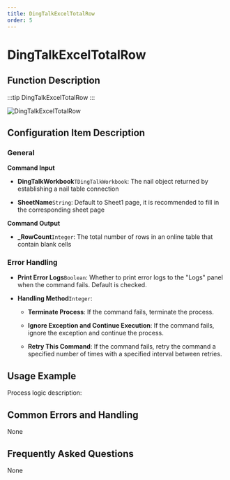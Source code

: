 ```yaml
---
title: DingTalkExcelTotalRow
order: 5
---
```


# DingTalkExcelTotalRow

## Function Description

:::tip 
DingTalkExcelTotalRow
:::

![DingTalkExcelTotalRow](../../../../assets/DingTalkExcelTotalRow_command.png)

## Configuration Item Description

### General

**Command Input**

- **DingTalkWorkbook**`TDingTalkWorkbook`: The nail object returned by establishing a nail table connection

- **SheetName**`String`: Default to Sheet1 page, it is recommended to fill in the corresponding sheet page


**Command Output**

- **_RowCount**`Integer`: The total number of rows in an online table that contain blank cells

### Error Handling

- **Print Error Logs**`Boolean`: Whether to print error logs to the "Logs" panel when the command fails. Default is checked. 

- **Handling Method**`Integer`:

    - **Terminate Process**: If the command fails, terminate the process.

    - **Ignore Exception and Continue Execution**: If the command fails, ignore the exception and continue the process.

    - **Retry This Command**: If the command fails, retry the command a specified number of times with a specified interval between retries.

## Usage Example

Process logic description:

## Common Errors and Handling

None

## Frequently Asked Questions

None

